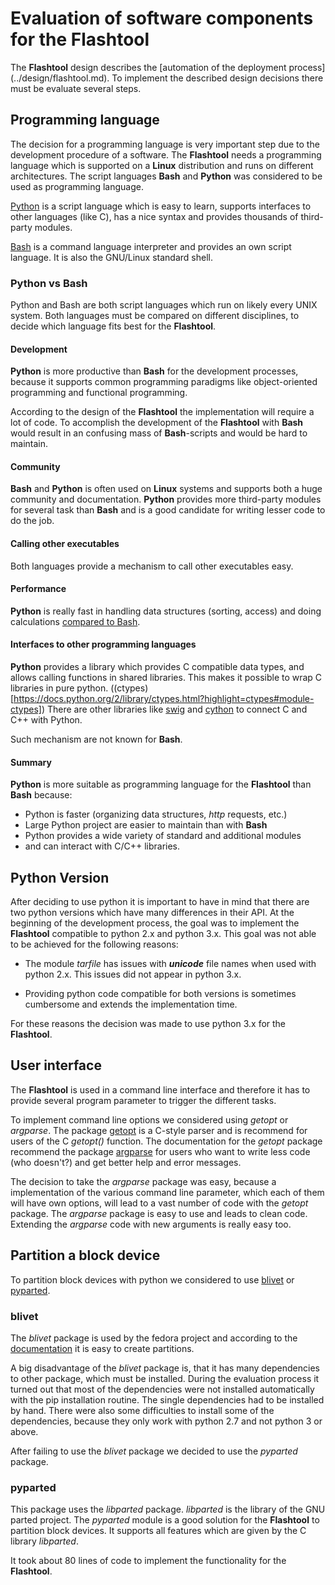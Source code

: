 # Evaluation of software components for the **Flashtool**

The **Flashtool** design describes the [automation of the deployment process]
(../design/flashtool.md). To implement the described design decisions there must
be evaluate several steps.

## Programming language

The decision for a programming language is very important step due to the
development procedure of a software. The **Flashtool** needs a programming 
language which is supported on a **Linux** distribution and runs on different
architectures. The script languages **Bash** and **Python** was considered to be
used as programming language. 

[Python](https://www.python.org/doc/) is a script language which is easy to 
learn, supports interfaces to other languages (like C), has a nice syntax and provides 
thousands of third-party modules. 

[Bash](https://www.gnu.org/software/bash/manual/bashref.html) is a command
language interpreter and provides an own script language. It is also the
GNU/Linux standard shell.


### Python vs Bash

Python and Bash are both script languages which run on likely every UNIX system.
Both languages must be compared on different disciplines, to decide which
language fits best for the **Flashtool**.

#### Development

**Python** is more productive than **Bash** for the development processes,
because it supports common programming paradigms like object-oriented
programming and functional programming. 

According to the design of the **Flashtool** the implementation will require a
lot of code. To accomplish the development of the **Flashtool**  with **Bash** 
would result in an confusing mass of **Bash**-scripts and would be hard to
maintain.


#### Community

**Bash** and **Python** is often used on **Linux** systems and supports both a
huge community and documentation. **Python** provides more third-party modules
for several task than **Bash** and is a good candidate for writing lesser code
to do the job. 


#### Calling other executables

Both languages provide a mechanism to call other executables easy.


#### Performance

**Python** is really fast in handling data structures (sorting, access) and
doing calculations [compared to Bash](http://opennomad.com/content/performance-different-scripting-languages-shell-v-perl-v-python-v-ruby).


#### Interfaces to other programming languages

**Python** provides a library which provides C compatible data types, and allows
calling functions in shared libraries. This makes it possible to wrap C
libraries in pure python. ((ctypes)[https://docs.python.org/2/library/ctypes.html?highlight=ctypes#module-ctypes])
There are other libraries like [swig](http://swig.org/Doc1.3/Python.html) and 
[cython](http://cython.org/) to connect C and C++ with Python.

Such mechanism are not known for **Bash**.

#### Summary

**Python** is more suitable as programming language for the **Flashtool** than
**Bash** because:

* Python is faster (organizing data structures, *http* requests, etc.)
* Large Python project are easier to maintain than with **Bash**
* Python provides a wide variety of standard and additional modules
* and can interact with C/C++ libraries.

## Python Version

After deciding to use python it is important to have in mind that there are
two python versions which have many differences in their API. At the beginning
of the development process, the goal was to implement the **Flashtool** 
compatible to python 2.x and python 3.x. This goal was not able to be achieved
for the following reasons:

* The module *tarfile* has issues with ***unicode*** file names when used with
    python 2.x. This issues did not appear in python 3.x.

* Providing python code compatible for both versions is sometimes cumbersome and 
    extends the implementation time.

For these reasons the decision was made to use python 3.x for the **Flashtool**.


## User interface

The **Flashtool** is used in a command line interface and therefore it
has to provide several program parameter to trigger the different tasks. 

To implement command line options we considered using *getopt* or *argparse*.
The package [getopt](https://docs.python.org/3.3/library/getopt.html) is a 
C-style parser and is recommend for users of the C *getopt()* function. The
documentation for the *getopt* package recommend the package [argparse](https://docs.python.org/dev/library/argparse.html) 
for users who want to write less code (who doesn't?) and get better help and 
error messages.

The decision to take the *argparse* package was easy, because a implementation
of the various command line parameter, which each of them will have own options,
will lead to a vast number of code with the *getopt* package. The *argparse*
package is easy to use and leads to clean code. Extending the *argparse* code
with new arguments is really easy too.


## Partition a block device

To partition block devices with python we considered to use
[blivet](https://github.com/rhinstaller/blivet) or 
[pyparted](https://github.com/rhinstaller/pyparted).

### blivet

The *blivet* package is used by the fedora project and according to the
[documentation](http://blivet.readthedocs.org/en/latest/) it is easy to create
partitions. 

A big disadvantage of the *blivet* package is, that it has many
dependencies to other package, which must be installed. During the evaluation
process it turned out that most of the dependencies were not installed
automatically with the pip installation routine. The single dependencies had to
be installed by hand. There were also some difficulties to install some of the
dependencies, because they only work with python 2.7 and not python 3 or above.

After failing to use the *blivet* package we decided to use the *pyparted*
package.

### pyparted

This package uses the *libparted* package. *libparted* is the library 
of the GNU parted project. The *pyparted* module is a good solution for the
**Flashtool** to partition block devices. It supports all features which are
given by the C library *libparted*. 

It took about 80 lines of code to implement the functionality for the **Flashtool**.
